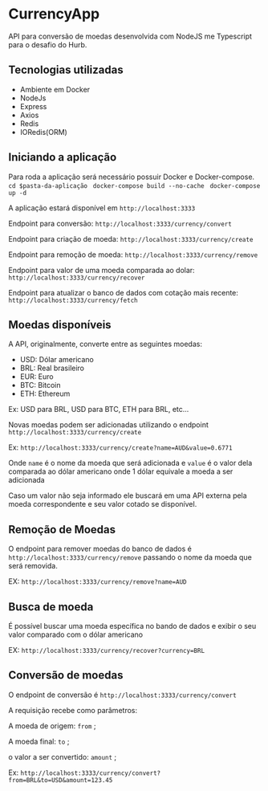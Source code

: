 # CurrencyApp

API para conversão de moedas desenvolvida com NodeJS me Typescript para o desafio do Hurb.

## Tecnologias utilizadas

- Ambiente em Docker
- NodeJs
- Express
- Axios
- Redis
- IORedis(ORM)

## Iniciando a aplicação
Para roda a aplicação será necessário possuir Docker e Docker-compose.
` cd $pasta-da-aplicação`
` docker-compose build --no-cache`
` docker-compose up -d`

A aplicação estará disponível em `http://localhost:3333`

Endpoint para conversão: `http://localhost:3333/currency/convert`

Endpoint para criação de moeda: `http://localhost:3333/currency/create`

Endpoint para remoção de moeda: `http://localhost:3333/currency/remove`

Endpoint para valor de uma moeda comparada ao dolar: `http://localhost:3333/currency/recover`

Endpoint para atualizar o banco de dados com cotação mais recente: `http://localhost:3333/currency/fetch`

## Moedas disponíveis
A API, originalmente, converte entre as seguintes moedas:

- USD: Dólar americano
- BRL: Real brasileiro
- EUR: Euro
- BTC: Bitcoin
- ETH: Ethereum

Ex: USD para BRL, USD para BTC, ETH para BRL, etc...

Novas moedas podem ser adicionadas utilizando o endpoint `http://localhost:3333/currency/create`

Ex: `http://localhost:3333/currency/create?name=AUD&value=0.6771`

Onde `name` é o nome da moeda que será adicionada e `value` é o valor dela comparada ao dólar americano onde 1 dólar equivale a moeda a ser adicionada

Caso um valor não seja informado ele buscará em uma API externa pela moeda correspondente e seu valor cotado se disponível.

## Remoção de Moedas

O endpoint para remover moedas do banco de dados é `http://localhost:3333/currency/remove`
passando o nome da moeda que será removida.

EX: `http://localhost:3333/currency/remove?name=AUD`

## Busca de moeda

É possível buscar uma moeda específica no bando de dados e exibir o seu valor comparado com o dólar americano

EX: `http://localhost:3333/currency/recover?currency=BRL`

## Conversão de moedas

O endpoint de conversão é `http://localhost:3333/currency/convert`

A requisição recebe como parâmetros:

A moeda de origem: `from` ;

A moeda final: `to` ;

o valor a ser convertido: `amount` ;

Ex: `http://localhost:3333/currency/convert?from=BRL&to=USD&amount=123.45`

